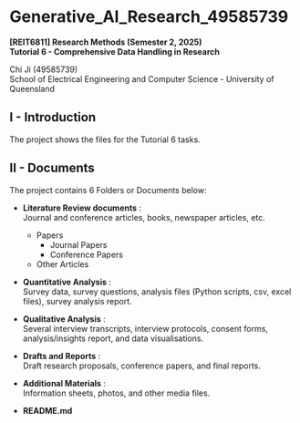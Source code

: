 # Generative_AI_Research_49585739
**[REIT6811] Research Methods (Semester 2, 2025) <br> Tutorial 6 - Comprehensive Data Handling in Research**

<div>Chi Ji (49585739)<br></div>
School of Electrical Engineering and Computer Science - University of Queensland

## I - Introduction
The project shows the files for the Tutorial 6 tasks.<br>

## II - Documents
The project contains 6 Folders or Documents below:
<br>

* <b>Literature Review documents</b> :<br>
Journal and conference articles, books, newspaper articles, etc.
  * Papers
    * Journal Papers
    * Conference Papers
  * Other Articles

* <b>Quantitative Analysis</b> :<br>
Survey data, survey questions, analysis files (Python scripts, csv, excel files), survey analysis report.

* <b>Qualitative Analysis</b> :<br>
Several interview transcripts, interview protocols, consent forms, analysis/insights report, and data visualisations.

* <b>Drafts and Reports</b> :<br>
Draft research proposals, conference papers, and final reports.

* <b>Additional Materials</b> :<br>
Information sheets, photos, and other media files.

* **README.md**
